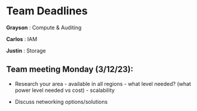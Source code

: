 # Team Deadlines

**Grayson** : Compute & Auditing

**Carlos** : IAM

**Justin** : Storage  

## Team meeting Monday (3/12/23):
- Research your area 
        - available in all regions
        - what level needed? (what power level needed vs cost)
        - scalability

- Discuss networking options/solutions
